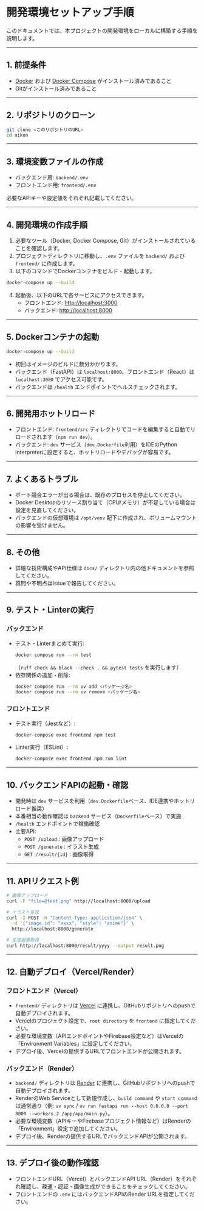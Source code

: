 # 開発環境セットアップ手順

このドキュメントでは、本プロジェクトの開発環境をローカルに構築する手順を説明します。

---

## 1. 前提条件

- [Docker](https://www.docker.com/) および [Docker Compose](https://docs.docker.com/compose/) がインストール済みであること
- Gitがインストール済みであること

---

## 2. リポジトリのクローン

```sh
git clone <このリポジトリのURL>
cd aikon
```

---

## 3. 環境変数ファイルの作成

- バックエンド用: `backend/.env`
- フロントエンド用: `frontend/.env`

必要なAPIキーや設定値をそれぞれ記載してください。

---

## 4. 開発環境の作成手順

1. 必要なツール（Docker, Docker Compose, Git）がインストールされていることを確認します。
2. プロジェクトディレクトリに移動し、`.env` ファイルを `backend/` および `frontend/` に作成します。
3. 以下のコマンドでDockerコンテナをビルド・起動します。

```sh
docker-compose up --build
```

4. 起動後、以下のURLで各サービスにアクセスできます。
   - フロントエンド: [http://localhost:3000](http://localhost:3000)
   - バックエンド: [http://localhost:8000](http://localhost:8000)

---

## 5. Dockerコンテナの起動

```sh
docker-compose up --build
```

- 初回はイメージのビルドに数分かかります。
- バックエンド（FastAPI）は `localhost:8000`、フロントエンド（React）は `localhost:3000` でアクセス可能です。
- バックエンドは `/health` エンドポイントでヘルスチェックされます。

---

## 6. 開発用ホットリロード

- フロントエンド: `frontend/src` ディレクトリでコードを編集すると自動でリロードされます（`npm run dev`）。
- バックエンド: `dev` サービス（`dev.Dockerfile`利用）をIDEのPython interpreterに設定すると、ホットリロードやデバッグが容易です。

---

## 7. よくあるトラブル

- ポート競合エラーが出る場合は、既存のプロセスを停止してください。
- Docker Desktopのリソース割り当て（CPU/メモリ）が不足している場合は設定を見直してください。
- バックエンドの仮想環境は `/opt/venv` 配下に作成され、ボリュームマウントの影響を受けません。

---

## 8. その他

- 詳細な技術構成やAPI仕様は `docs/` ディレクトリ内の他ドキュメントを参照してください。
- 質問や不明点はIssueで報告してください。

---

## 9. テスト・Linterの実行

### バックエンド

- テスト・Linterまとめて実行:
  ```sh
  docker compose run --rm test
  ```
  （`ruff check && black --check . && pytest tests` を実行します）
- 依存関係の追加・削除:
  ```sh
  docker compose run --rm uv add <パッケージ名>
  docker compose run --rm uv remove <パッケージ名>
  ```

### フロントエンド

- テスト実行（Jestなど）:
  ```sh
  docker-compose exec frontend npm test
  ```
- Linter実行（ESLint）:
  ```sh
  docker-compose exec frontend npm run lint
  ```

---

## 10. バックエンドAPIの起動・確認

- 開発時は `dev` サービスを利用（`dev.Dockerfile`ベース、IDE連携やホットリロード推奨）
- 本番相当の動作確認は `backend` サービス（`Dockerfile`ベース）で実施
- `/health` エンドポイントで稼働確認
- 主要API:
    - `POST /upload` : 画像アップロード
    - `POST /generate` : イラスト生成
    - `GET /result/{id}` : 画像取得

---

## 11. APIリクエスト例

```sh
# 画像アップロード
curl -F "file=@test.png" http://localhost:8000/upload

# イラスト生成
curl -X POST -H "Content-Type: application/json" \
  -d '{"image_id": "xxxx", "style": "anime"}' \
  http://localhost:8000/generate

# 生成画像取得
curl http://localhost:8000/result/yyyy --output result.png
```

---

## 12. 自動デプロイ（Vercel/Render）

### フロントエンド（Vercel）

- `frontend/` ディレクトリは [Vercel](https://vercel.com/) に連携し、GitHubリポジトリへのpushで自動デプロイされます。
- Vercelのプロジェクト設定で、`root directory` を `frontend` に指定してください。
- 必要な環境変数（APIエンドポイントやFirebase設定など）はVercelの「Environment Variables」に設定してください。
- デプロイ後、Vercelの提供するURLでフロントエンドが公開されます。

### バックエンド（Render）

- `backend/` ディレクトリは [Render](https://render.com/) に連携し、GitHubリポジトリへのpushで自動デプロイされます。
- RenderのWeb Serviceとして新規作成し、`build command` や `start command` は通常通り（例: `uv sync` / `uv run fastapi run --host 0.0.0.0 --port 8000 --workers 2 /app/app/main.py`）。
- 必要な環境変数（APIキーやFirebaseプロジェクト情報など）はRenderの「Environment」設定で追加してください。
- デプロイ後、Renderの提供するURLでバックエンドAPIが公開されます。

---

## 13. デプロイ後の動作確認

- フロントエンドURL（Vercel）とバックエンドAPI URL（Render）をそれぞれ確認し、疎通・認証・画像生成ができることをチェックしてください。
- フロントエンドの `.env` にはバックエンドAPIのRender URLを指定してください。
